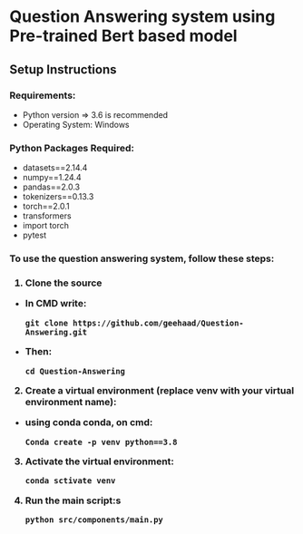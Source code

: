 # Question Answering system using Pre-trained Bert based model


## Setup Instructions

<h3>Requirements:</h3>
<ul>
    <li>Python version => 3.6 is recommended
    <li>Operating System: Windows
</ul>

<h3>Python Packages Required: </h3>
<ul> 
    <li>
        datasets==2.14.4
    <li>
        numpy==1.24.4
    <li>
        pandas==2.0.3
    <li>
        tokenizers==0.13.3
    <li>
        torch==2.0.1
    <li>
        transformers
    <li>
        import torch
    <li>
        pytest

</ul>

<h3>To use the question answering system, follow these steps:<h3>

1. Clone the source
* In CMD write: 

	```
	git clone https://github.com/geehaad/Question-Answering.git
	```
* Then:
    ```
    cd Question-Answering
    ```
2. Create a virtual environment (replace venv with your virtual environment name):
* using conda conda, on cmd:
    ```
    Conda create -p venv python==3.8
    ```

3. Activate the virtual environment:
    ```
    conda sctivate venv
    ```

4. Run the main script:s
    ```
    python src/components/main.py
    ```

